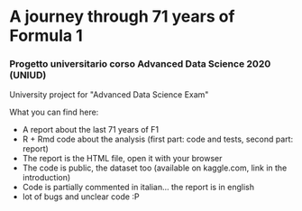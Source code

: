 # A journey through 71 years of Formula 1

### Progetto universitario corso Advanced Data Science 2020 (UNIUD)

University project for "Advanced Data Science Exam"

What you can find here:
- A report about the last 71 years of F1
- R + Rmd code about the analysis (first part: code and tests, second part: report)
- The report is the HTML file, open it with your browser
- The code is public, the dataset too (available on kaggle.com, link in the introduction)
- Code is partially commented in italian... the report is in english
- lot of bugs and unclear code :P
